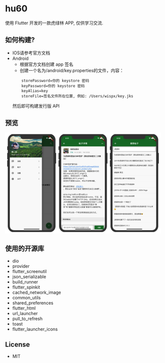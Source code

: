 # hu60

使用 Flutter 开发的一款虎绿林 APP, 仅供学习交流.

## 如何构建?
- IOS请参考官方文档
- Android
    - 根据官方文档创建 app 签名
    - 创建一个名为<app dir>/android/key.properties的文件，内容：
    ```
        storePassword=你的 keystore 密码
        keyPassword=你的 keystore 密码
        keyAlias=key
        storeFile=签名文件所在位置, 例如: /Users/wispx/key.jks
    ```
    然后即可构建发行版 API

## 预览
![preview](./assets/images/preview.jpg)

## 使用的开源库
- dio
- provider
- flutter_screenutil
- json_serializable
- build_runner
- flutter_spinkit
- cached_network_image
- common_utils
- shared_preferences
- flutter_html
- url_launcher
- pull_to_refresh
- toast
- flutter_launcher_icons

## License
- MIT
